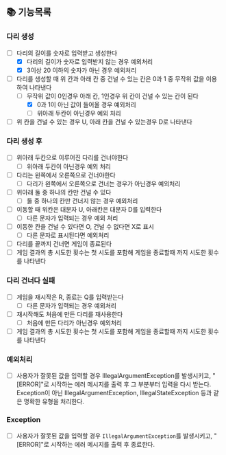 ## 📚 기능목록

### 다리 생성
- [ ] 다리의 길이를 숫자로 입력받고 생성한다
  - [x] 다리의 길이가 숫자로 입력받지 않는 경우 예외처리
  - [x] 3이상 20 이하의 숫자가 아닌 경우 예외처리
- [ ] 다리를 생성할 때 위 칸과 아래 칸 중 건널 수 있는 칸은 0과 1 중 무작위 값을 이용하여 나타낸다
  - [ ] 무작위 값이 0인경우 아래 칸, 1인경우 위 칸이 건널 수 있는 칸이 된다
    - [x] 0과 1이 아닌 값이 들어올 경우 예외처리
    - [ ] 위아래 두칸이 아닌경우 예외 처리
- [ ] 위 칸을 건널 수 있는 경우 U, 아래 칸을 건널 수 있는경우 D로 나타낸다

### 다리 생성 후
- [ ] 위아래 두칸으로 이루어진 다리를 건너야한다
  - [ ] 위아래 두칸이 아닌경우 예외 처리
- [ ] 다리는 왼쪽에서 오른쪽으로 건너야한다
  - [ ] 다리가 왼쪽에서 오른쪽으로 건너는 경우가 아닌경우 예외처리
- [ ] 위아래 둘 중 하나의 칸만 건널 수 있다
  - [ ] 둘 중 하나의 칸만 건너지 않는 경우 예외처리
- [ ] 이동할 때 위칸은 대문자 U, 아래칸은 대문자 D를 입력한다
  - [ ] 다른 문자가 입력되는 경우 예외 처리
- [ ] 이동한 칸을 건널 수 있다면 O, 건널 수 없다면 X로 표시
  - [ ] 다른 문자로 표시된다면 예외처리
- [ ] 다리를 끝까지 건너면 게임이 종료된다
- [ ] 게임 결과의 총 시도한 횟수는 첫 시도를 포함해 게임을 종료할때 까지 시도한 횟수를 나타낸다

### 다리 건너다 실패
- [ ] 게임을 재시작은 R, 종료는 Q를 입력받는다
  - [ ] 다른 문자가 입력되는 경우 예외처리
- [ ] 재시작해도 처음에 만든 다리를 재사용한다
  - [ ] 처음에 만든 다리가 아닌경우 예외처리
- [ ] 게임 결과의 총 시도한 횟수는 첫 시도를 포함해 게임을 종료할때 까지 시도한 횟수를 나타낸다

### 예외처리
- [ ] 사용자가 잘못된 값을 입력할 경우 IllegalArgumentException를 발생시키고, "[ERROR]"로 시작하는 에러 메시지를 출력 후 그 부분부터 입력을 다시 받는다.
  <br> Exception이 아닌 IllegalArgumentException, IllegalStateException 등과 같은 명확한 유형을 처리한다.


### Exception
- [ ] 사용자가 잘못된 값을 입력할 경우 `IllegalArgumentException`를 발생시키고, "[ERROR]"로 시작하는 에러 메시지를 출력 후 종료한다.



    

